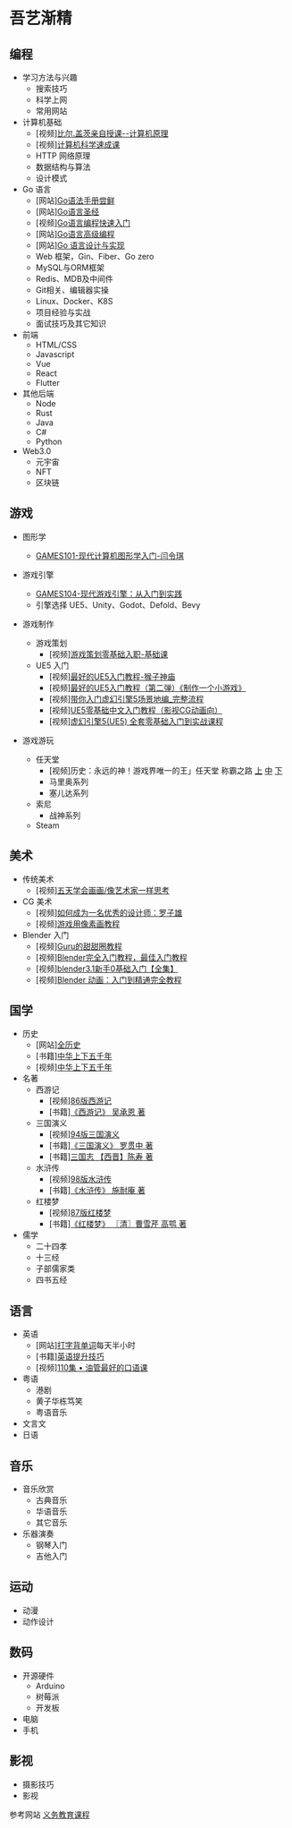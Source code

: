 # 吾艺渐精

## 编程
- 学习方法与兴趣
  - 搜索技巧
  - 科学上网
  - 常用网站
- 计算机基础
  - [视频][比尔.盖茨亲自授课--计算机原理](https://www.bilibili.com/video/BV1Lb411J7oq)
  - [视频][计算机科学速成课](https://www.bilibili.com/video/BV1EW411u7th)
  - HTTP 网络原理
  - 数据结构与算法
  - 设计模式
- Go 语言
  - [网站][Go语法手册尝鲜](https://devhints.io/go)
  - [网站][Go语言圣经](https://books.studygolang.com/gopl-zh/)
  - [视频][Go语言编程快速入门](https://www.bilibili.com/video/BV1fD4y1m7TD)
  - [网站][Go语言高级编程](https://chai2010.cn/advanced-go-programming-book/)
  - [网站][Go 语言设计与实现](https://draveness.me/golang/)
  - Web 框架，Gin、Fiber、Go zero
  - MySQL与ORM框架
  - Redis、MDB及中间件
  - Git相关、编辑器实操
  - Linux、Docker、K8S
  - 项目经验与实战
  - 面试技巧及其它知识
- 前端
  - HTML/CSS
  - Javascript
  - Vue
  - React
  - Flutter
- 其他后端
  - Node
  - Rust
  - Java
  - C#
  - Python
- Web3.0
  - 元宇宙
  - NFT
  - 区块链

## 游戏
- 图形学
  - [GAMES101-现代计算机图形学入门-闫令琪](https://www.bilibili.com/video/BV1X7411F744)
- 游戏引擎
  - [GAMES104-现代游戏引擎：从入门到实践](https://www.bilibili.com/video/BV1X7411F744)
  - 引擎选择 UE5、Unity、Godot、Defold、Bevy
- 游戏制作
  - 游戏策划
    - [视频][游戏策划零基础入职-基础课](https://www.bilibili.com/video/BV1Lz411v7Be)
  - UE5 入门
    - [视频][最好的UE5入门教程-猴子神庙](https://www.bilibili.com/video/BV153411p7HU)
    - [视频][最好的UE5入门教程（第二弹）《制作一个小游戏》](https://www.bilibili.com/video/BV1ZU4y1d7ya)
    - [视频][带你入门虚幻引擎5场景地编_完整流程](https://www.bilibili.com/video/BV1a34y1C7Y7)
    - [视频][UE5零基础中文入门教程（影视CG动画向）](https://www.bilibili.com/video/BV13a411q7H7)
    - [视频][虚幻引擎5(UE5) 全套零基础入门到实战课程](https://www.bilibili.com/video/BV1zY4y1H7PF)

- 游戏游玩
  - 任天堂
    - [视频]历史：永远的神！游戏界唯一的王」任天堂 称霸之路 [上](https://www.bilibili.com/video/BV1PS4y1Z7Pu) [中](https://www.bilibili.com/video/BV1Pb4y1J7sD) [下](https://www.bilibili.com/video/BV1W44y1H76K/)
    - 马里奥系列
    - 塞儿达系列
  - 索尼
    - 战神系列
  - Steam


## 美术
  - 传统美术
    - [视频][五天学会画画/像艺术家一样思考](https://www.bilibili.com/video/BV16a4y1t7sN)
  - CG 美术
    - [视频][如何成为一名优秀的设计师：罗子雄](https://www.bilibili.com/video/BV1DW411i79u)
    - [视频][游戏用像素画教程](https://www.bilibili.com/video/BV144411v7iS)
  - Blender 入门
    - [视频][Guru的甜甜圈教程](https://www.bilibili.com/video/BV1LS4y197SC)
    - [视频][Blender完全入门教程，最佳入门教程](https://www.bilibili.com/video/BV1qq4y1772P)
    - [视频][blender3.1新手0基础入门【全集】](https://www.bilibili.com/video/BV1US4y1N7xN)
    - [视频][Blender 动画：入门到精通完全教程](https://www.bilibili.com/video/BV1Aq4y1U7kX)

## 国学
  - 历史
    - [网站][全历史](https://www.allhistory.com/)
    - [书籍][中华上下五千年](https://www.jd.com/chanpin/131118.html)
    - [视频][中华上下五千年](https://www.bilibili.com/video/BV1SW411o75x)
  - 名著
    - 西游记
      - [视频][86版西游记](https://www.bilibili.com/bangumi/play/ss33622)
      - [书籍][《西游记》 吴承恩 著](https://www.purepen.com/xyj/)
    - 三国演义
      - [视频][94版三国演义](https://www.bilibili.com/bangumi/play/ep327584)
      - [书籍][《三国演义》 罗贯中 著](http://www.purepen.com/sgyy/)
      - [书籍][三国志 【西晋】陈寿  著](https://yuedu.163.com/source/ccb8119dd87646d49752ed73f0ab672f_4)
    - 水浒传
      - [视频][98版水浒传](https://www.bilibili.com/bangumi/play/ss33625)
      - [书籍][《水浒传》 施耐庵 著](http://www.purepen.com/shz/)
    - 红楼梦
      - [视频][87版红楼梦](https://www.bilibili.com/bangumi/media/md28229053)
      - [书籍][《红楼梦》 〖清〗曹雪芹 高鹗 著](http://www.purepen.com/hlm/)
  - 儒学
    - 二十四孝
    - 十三经
    - 子部儒家类
    - 四书五经

<!-- ## 数学 -->

## 语言
- 英语
  - [网站][打字背单词](https://qwerty.kaiyi.cool/)每天半小时
  - [书籍][英语提升技巧](https://babyyoung.gitbook.io/english-level-up-tips/)
  - [视频][110集 • 油管最好的口语课](https://www.bilibili.com/video/BV1gK4y147wf)
- 粤语
  - 港剧
  - 黄子华栋笃笑
  - 粤语音乐
- 文言文
- 日语

## 音乐
- 音乐欣赏
  - 古典音乐
  - 华语音乐
  - 其它音乐
- 乐器演奏
  - 钢琴入门
  - 吉他入门

## 运动
- 动漫
- 动作设计

## 数码
- 开源硬件
  - Arduino
  - 树莓派
  - 开发板
- 电脑
- 手机

## 影视
- 摄影技巧
- 影视

参考网站
[义务教育课程](http://www.moe.gov.cn/srcsite/A26/s8001/202204/t20220420_619921.html)
